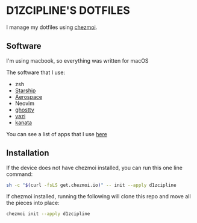# D1ZCIPLINE'S DOTFILES

I manage my dotfiles using [chezmoi](https://www.chezmoi.io/).

## Software

I'm using macbook, so everything was written for macOS

The software that I use:

- zsh
- [Starship](https://starship.rs/)
- [Aerospace](https://github.com/nikitabobko/AeroSpace?tab=readme-ov-file)
- Neovim
- [ghostty](https://ghostty.org/)
- [yazi](https://yazi-rs.github.io/)
- [kanata](https://github.com/jtroo/kanata)

You can see a list of apps that I use [here](/apps.md)

## Installation

If the device does not have chezmoi installed, you can run this one line command:

```bash
sh -c "$(curl -fsLS get.chezmoi.io)" -- init --apply d1zcipline
```

If chezmoi installed, running the following will clone this repo and move all the pieces into place:

```bash
chezmoi init --apply d1zcipline
```
